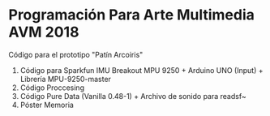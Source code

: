 # Programación Para Arte Multimedia AVM 2018
Código para el prototipo "Patín Arcoiris" 

1. Código para Sparkfun IMU Breakout MPU 9250 + Arduino UNO (Input) + Librería MPU-9250-master
2. Código Proccesing
3. Código Pure Data (Vanilla 0.48-1) + Archivo de sonido para readsf~
4. Póster Memoria
